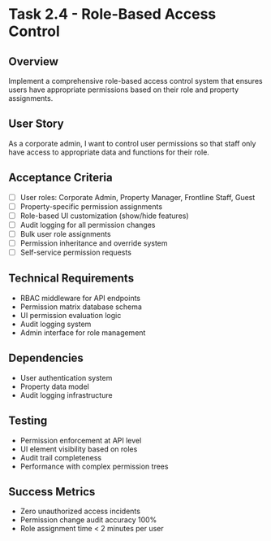 # Task 2.4 - Role-Based Access Control

## Overview
Implement a comprehensive role-based access control system that ensures users have appropriate permissions based on their role and property assignments.

## User Story
As a corporate admin, I want to control user permissions so that staff only have access to appropriate data and functions for their role.

## Acceptance Criteria
- [ ] User roles: Corporate Admin, Property Manager, Frontline Staff, Guest
- [ ] Property-specific permission assignments
- [ ] Role-based UI customization (show/hide features)
- [ ] Audit logging for all permission changes
- [ ] Bulk user role assignments
- [ ] Permission inheritance and override system
- [ ] Self-service permission requests

## Technical Requirements
- RBAC middleware for API endpoints
- Permission matrix database schema
- UI permission evaluation logic
- Audit logging system
- Admin interface for role management

## Dependencies
- User authentication system
- Property data model
- Audit logging infrastructure

## Testing
- Permission enforcement at API level
- UI element visibility based on roles
- Audit trail completeness
- Performance with complex permission trees

## Success Metrics
- Zero unauthorized access incidents
- Permission change audit accuracy 100%
- Role assignment time < 2 minutes per user